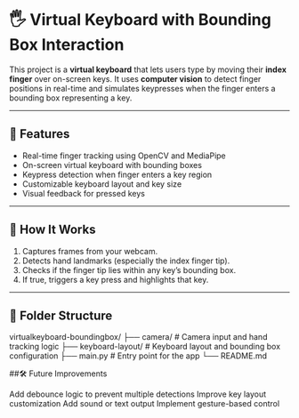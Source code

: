 # 🖐️ Virtual Keyboard with Bounding Box Interaction

This project is a **virtual keyboard** that lets users type by moving their **index finger** over on-screen keys. It uses **computer vision** to detect finger positions in real-time and simulates keypresses when the finger enters a bounding box representing a key.

---

## 🚀 Features

- Real-time finger tracking using OpenCV and MediaPipe  
- On-screen virtual keyboard with bounding boxes  
- Keypress detection when finger enters a key region  
- Customizable keyboard layout and key size  
- Visual feedback for pressed keys  

---

## 🧠 How It Works

1. Captures frames from your webcam.  
2. Detects hand landmarks (especially the index finger tip).  
3. Checks if the finger tip lies within any key’s bounding box.  
4. If true, triggers a key press and highlights that key.  

---

## 📁 Folder Structure

virtualkeyboard-boundingbox/
├── camera/ # Camera input and hand tracking logic
├── keyboard-layout/ # Keyboard layout and bounding box configuration
├── main.py # Entry point for the app
└── README.md

##🛠️ Future Improvements

Add debounce logic to prevent multiple detections
Improve key layout customization
Add sound or text output
Implement gesture-based control
